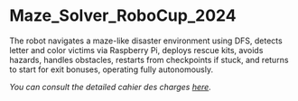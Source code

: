 # Maze_Solver_RoboCup_2024
The robot navigates a maze-like disaster environment using DFS, detects letter and color victims via Raspberry Pi, deploys rescue kits, avoids hazards, handles obstacles, restarts from checkpoints if stuck, and returns to start for exit bonuses, operating fully autonomously.

*You can consult the detailed cahier des charges [here](RCJRescueMaze2024RulesDraft.pdf).*

